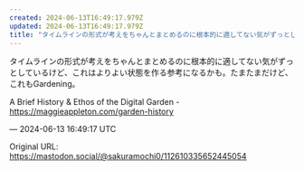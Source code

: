 ```yaml
---
created: 2024-06-13T16:49:17.979Z
updated: 2024-06-13T16:49:17.979Z
title: "タイムラインの形式が考えをちゃんとまとめるのに根本的に適してない気がずっとしてい[...]"
---
```


<p>タイムラインの形式が考えをちゃんとまとめるのに根本的に適してない気がずっとしているけど、これはよりよい状態を作る参考になるかも。たまたまだけど、これもGardening。</p><p>A Brief History &amp; Ethos of the Digital Garden - <a href="https://maggieappleton.com/garden-history" target="_blank" rel="nofollow noopener" translate="no"><span class="invisible">https://</span><span class="ellipsis">maggieappleton.com/garden-hist</span><span class="invisible">ory</span></a></p>

&mdash; 2024-06-13 16:49:17 UTC

Original URL: https://mastodon.social/@sakuramochi0/112610335652445054
